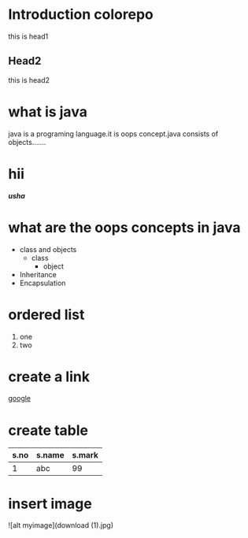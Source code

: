 # Introduction colorepo
this is head1
## Head2
this is head2
# what is java
java is a programing language.it is oops concept.java consists of objects.......
# hii
***usha***
# what are the oops concepts in java
* class and objects
  * class
    * object
* Inheritance
* Encapsulation
# ordered list
1. one
2. two
# create a link
[google](https://www.google.com)
# create table
s.no|s.name|s.mark
----|------|-----
1|abc|99
# insert image

![alt myimage](download (1).jpg)
